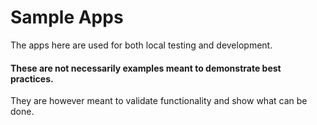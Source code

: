 # Sample Apps

The apps here are used for both local testing and development. 

#### These are not necessarily examples meant to demonstrate best practices.
They are however meant to validate functionality and show what can be done.